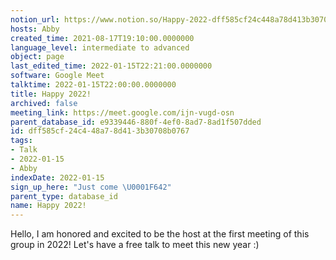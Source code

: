 ```yaml
---
notion_url: https://www.notion.so/Happy-2022-dff585cf24c448a78d413b30708b0767
hosts: Abby
created_time: 2021-08-17T19:10:00.0000000
language_level: intermediate to advanced
object: page
last_edited_time: 2022-01-15T22:21:00.0000000
software: Google Meet
talktime: 2022-01-15T22:00:00.0000000
title: Happy 2022!
archived: false
meeting_link: https://meet.google.com/ijn-vugd-osn
parent_database_id: e9339446-880f-4ef0-8ad7-8ad1f507dded
id: dff585cf-24c4-48a7-8d41-3b30708b0767
tags:
- Talk
- 2022-01-15
- Abby
indexDate: 2022-01-15
sign_up_here: "Just come \U0001F642"
parent_type: database_id
name: Happy 2022!
---
```


Hello, I am honored and excited to be the host at the first meeting of this group in 2022! Let's have a free talk to meet this new year :)





